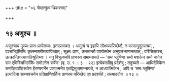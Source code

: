 +++
title = "०६ श्रेष्ठाणुत्वाधिकरणम्"

+++

## १३ अणुश्च ॥

अणुश्चायं मुख्यः प्राणः प्रत्येतव्यः, इतरप्राणवत् । अणुत्वं च इहापि सौक्ष्म्यपरिच्छेदौ, न परमाणुतुल्यत्वम् , पञ्चभिर्वृत्तिभिः कृत्स्नशरीरव्यापित्वात् ; सूक्ष्मः प्राणः, उत्क्रान्तौ पार्श्वस्थेन अनुपलभ्यमानत्वात् ; परिच्छिन्नश्च, उत्क्रान्तिगत्यागतिश्रुतिभ्यः । ननु विभुत्वमपि प्राणस्य समाम्नायते — ‘समः प्लुषिणा समो मशकेन समो नागेन सम एभिस्त्रिभिर्लोकैः समोऽनेन सर्वेण’ (बृ. उ. १ । ३ । २२) इत्येवमादिषु प्रदेशेषु ; तदुच्यते — आधिदैविकेन समष्टिव्यष्टिरूपेण हैरण्यगर्भेन प्राणात्मनैव एतद्विभुत्वमाम्नायते, न आध्यात्मिकेन ; अपि च ‘समः प्लुषिणा’ इत्यादिना साम्यवचनेन प्रतिप्राणिवर्तिनः प्राणस्य परिच्छेद एव प्रदर्श्यते ; तस्माददोषः ॥ १३ ॥
